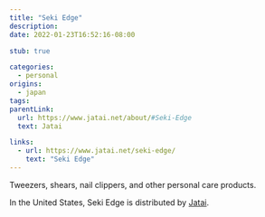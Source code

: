 ```yaml
---
title: "Seki Edge"
description:
date: 2022-01-23T16:52:16-08:00

stub: true

categories:
  - personal
origins:
  - japan
tags:
parentLink:
  url: https://www.jatai.net/about/#Seki-Edge
  text: Jatai

links:
  - url: https://www.jatai.net/seki-edge/
    text: "Seki Edge"
---
```


Tweezers, shears, nail clippers, and other personal care products.

In the United States, Seki Edge is distributed by [Jatai].

[Jatai]: https://www.jatai.net/

